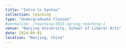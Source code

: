 ```yaml
---
title: "Intro to Syntax"
collection: teaching
type: "Undergraduate Classes"
#permalink: /teaching/2015-spring-teaching-1
venue: "Nanjing University, School of Liberal Arts"
date: 2024-09-01
location: "Nanjing, China"
---
```


